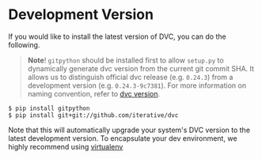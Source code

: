 # Development Version

If you would like to install the latest version of DVC, you can do the
following.

> **Note**! `gitpython` should be installed first to allow `setup.py` to
> dynamically generate dvc version from the current git commit SHA. It allows us
> to distinguish official dvc release (e.g. `0.24.3`) from a development version
> (e.g. `0.24.3-9c7381`). For more information on naming convention, refer to
> [dvc version](/doc/command-reference/version).

```dvc
$ pip install gitpython
$ pip install git+git://github.com/iterative/dvc
```

Note that this will automatically upgrade your system's DVC version to the
latest development version. To encapsulate your dev environment, we highly
recommend using [virtualenv](https://virtualenv.pypa.io/en/stable/)
